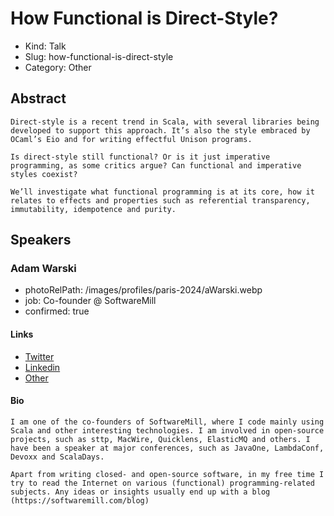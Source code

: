 # How Functional is Direct-Style?

- Kind: Talk
- Slug: how-functional-is-direct-style
- Category: Other

## Abstract

```
Direct-style is a recent trend in Scala, with several libraries being developed to support this approach. It’s also the style embraced by OCaml’s Eio and for writing effectful Unison programs.

Is direct-style still functional? Or is it just imperative programming, as some critics argue? Can functional and imperative styles coexist?

We’ll investigate what functional programming is at its core, how it relates to effects and properties such as referential transparency, immutability, idempotence and purity.
```

## Speakers

### Adam Warski

- photoRelPath: /images/profiles/paris-2024/aWarski.webp
- job: Co-founder @ SoftwareMill
- confirmed: true

#### Links

- [Twitter](http://twitter.com/adamwarski)
- [Linkedin](https://www.linkedin.com/in/adamwarski)
- [Other](http://softwaremill.com)

#### Bio

```
I am one of the co-founders of SoftwareMill, where I code mainly using Scala and other interesting technologies. I am involved in open-source projects, such as sttp, MacWire, Quicklens, ElasticMQ and others. I have been a speaker at major conferences, such as JavaOne, LambdaConf, Devoxx and ScalaDays.

Apart from writing closed- and open-source software, in my free time I try to read the Internet on various (functional) programming-related subjects. Any ideas or insights usually end up with a blog (https://softwaremill.com/blog)
```
